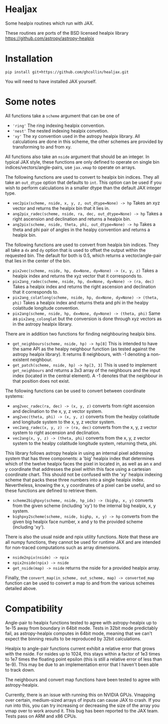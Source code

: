 # Healjax

Some healpix routines which run with JAX. 

These routines are ports of the BSD licensed healpix library https://github.com/astropy/astropy-healpix

# Installation

```
pip install git+https://github.com/ghcollin/healjax.git
```

You will need to have installed JAX yourself.

# Some notes

All functions take a `scheme` argument that can be one of
 - `'ring'` The ring indexing healpix convention.
 - `'nest'` The nested indexing healpix convetion.
 - `'xy'` The xy convention used in the astropy healpix library. All calculations are done in this scheme, the other schemes are provided by transforming to and from xy.

All functions also take an `nside` argument that should be an integer. In typical JAX style, these functions are only defined to operate on single bin indices/vectors/angle-pairs, use `jax.vmap` to operate on arrays.

The following functions are used to convert to healpix bin indices. They all take an `out_dtype` option that defaults to `int`. This option can be used if you wish to perform calculations in a smaller dtype than the default JAX integer type.

 - `vec2pix(scheme, nside, x, y, z, out_dtype=None) -> hp` Takes an xyz vector and returns the healpix bin that it lies in.
 - `ang2pix_radec(scheme, nside, ra, dec, out_dtype=None) -> hp` Takes a right ascension and declination and returns a healpix bin.
 - `ang2pix(scheme, nside, theta, phi, out_dtype=None) -> hp` Takes a theta and phi pair of angles in the healpy convention and returns a healpix bin.

The following functions are used to convert from healpix bin indices. They all take a `dx` and `dy` option that is used to offset the output within the requested bin. The default for both is 0.5, which returns a vector/angle-pair that lies in the center of the bin.

 - `pix2vec(scheme, nside, hp, dx=None, dy=None) -> (x, y, z)` Takes a healpix index and returns the xyz vector that it corresponds to.
 - `pix2ang_radec(scheme, nside, hp, dx=None, dy=None) -> (ra, dec)` Takes a healpix index and returns the right ascension and declination that it corresponds to.
 - `pix2ang_colatlong(scheme, nside, hp, dx=None, dy=None) -> (theta, phi)` Takes a healpix index and returns theta and phi in the healpy colatitude longitude convention.
 - `pix2ang(scheme, nside, hp, dx=None, dy=None) -> (theta, phi)` Same as `pix2ang_colonglat` but the conversion is done through xyz vectors as in the astropy healpix library.

There are in addition two functions for finding neighbouring healpix bins.
 - `get_neighbours(scheme, nside, hp) -> hp[8]` This is intended to have the same API as the healpy neighbour function (as tested against the astropy healpix library). It returns 8 neighbours, with -1 denoting a non-existent neighbour.
 - `get_patch(scheme, nside, hp) -> hp[3, 3]` This is used to implement `get_neighbours` and returns a 3x3 array of the neighbours and the input index (located in the central element). A -1 denotes that the neighbour in that position does not exist.

The following functions can be used to convert between coordinate systems:
 - `ang2vec_radec(ra, dec) -> (x, y, z)` converts from right ascension and declination to the x, y, z vector system.
 - `ang2vec(theta, phi) -> (x, y, z)` converts from the healpy colatitude and longitude system to the x, y, z vector system.
 - `vec2ang_radec(x, y, z) -> (ra, dec)` converts from the x, y, z vector system to right ascension and declination.
 - `vec2ang(x, y, z) -> (theta, phi)` converts from the x, y, z vector system to the healpy colatitude longitude system, returning theta, phi.

This library follows astropy healpix in using an internal pixel addressing system that has three components: a 'big' healpix index that determines which of the twelve healpix faces the pixel in located in, as well as an x and y coordinate that addresses the pixel within this face using a cartesian coordinate chart. This should not be confused with the 'xy' healpix indexing scheme that packs these three numbers into a single healpix index. Nevertheless, knowing the x, y coordinates of a pixel can be useful, and so these functions are defined to retrieve them.
 - `scheme2bighpxy(scheme, nside, hp_idx) -> (bighp, x, y)` converts from the given scheme (including 'xy') to the internal big healpix, x, y system.
 - `bighpxy2scheme(scheme, nside, bighp, x, y) -> hp` converts from the given big healpix face number, x and y to the provided scheme (including 'xy').

There is also the usual nside and npix utility functions. Note that these are all numpy functions, they cannot be used for runtime JAX and are intended for non-traced computations such as array dimensions.
 - `nside2npix(nside) -> npix`
 - `npix2nside(npix) -> nside`
 - `get_nside(map) -> nside` returns the nside for a provided healpix array.

Finally, the `convert_map(in_scheme, out_scheme, map) -> converted_map` function can be used to convert a map to and from the various schemes detailed above.

# Compatibility

Angle-pair to healpix functions tested to agree with astropy-healpix up to 1e-15 away from boundary in 64bit mode. Tests in 32bit mode predictably fail, as astropy-healpix computes in 64bit mode, meaning that we can't expect the binning results to be reproduced by 32bit calculations. 

Healpix to angle-pair functions current exhibit a relative error that grows with the nside. For nsides up to 1024, this stays within a factor of 1e3 times to 1e7 times the floating point epsilon (this is still a relative error of less than 1e-9). This may be due to an implementation error that I haven't been able to track down.

The neighbours and convert map functions have been tested to agree with astropy-healpix.

Currently, there is an issue with running this on NVIDIA GPUs. Vmapping over certain, medium-sized arrays of inputs can cause JAX to crash. If you run into this, you can try increasing or decreasing the size of the array you vmap over to work around it. This bug has been reported to the JAX team.
Tests pass on ARM and x86 CPUs.